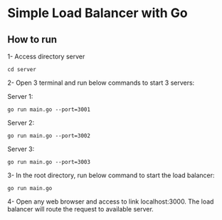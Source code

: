 # Simple Load Balancer with Go

## How to run

1- Access directory server

```
cd server
```

2- Open 3 terminal and run below commands to start 3 servers:

   Server 1:

   ```
   go run main.go --port=3001

   ```

   Server 2:

   ```
   go run main.go --port=3002

   ```

   Server 3:

   ```
   go run main.go --port=3003

   ```

3- In the root directory, run below command to start the load balancer:

```
go run main.go
```

4- Open any web browser and access to link localhost:3000. The load balancer will route the request to available server.
